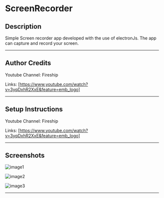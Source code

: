 # ScreenRecorder

## Description
Simple Screen recorder app developed with the use of electronJs. The app can capture and record your screen.

---

## Author Credits
Youtube Channel: Fireship

Links: [https://www.youtube.com/watch?v=3yqDxhR2XxE&feature=emb_logo]

---

## Setup Instructions
Youtube Channel: Fireship

Links: [https://www.youtube.com/watch?v=3yqDxhR2XxE&feature=emb_logo]

---

## Screenshots
![image1](https://user-images.githubusercontent.com/69509445/90048999-d1f10f80-dd06-11ea-87db-b7736dd0a01e.png)


![image2](https://user-images.githubusercontent.com/69509445/90049000-d289a600-dd06-11ea-956b-42cc5eaec0aa.png)

![image3](https://user-images.githubusercontent.com/69509445/90048996-d0bfe280-dd06-11ea-98d7-124e2120d398.png)

---
